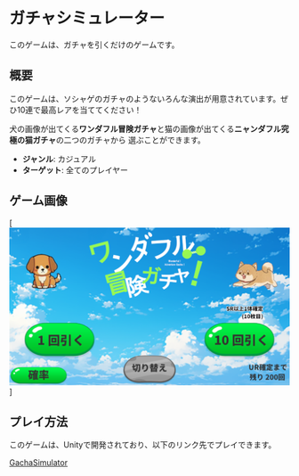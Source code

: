 # ガチャシミュレーター

このゲームは、ガチャを引くだけのゲームです。

## 概要

このゲームは、ソシャゲのガチャのようないろんな演出が用意されています。ぜひ10連で最高レアを当ててください！

犬の画像が出てくる**ワンダフル冒険ガチャ**と猫の画像が出てくる**ニャンダフル究極の猫ガチャ**の二つのガチャから
選ぶことができます。

- **ジャンル**: カジュアル
- **ターゲット**: 全てのプレイヤー

## ゲーム画像

[![ガチャ画像](Assets/Image/犬ガチャ.png)]

## プレイ方法

このゲームは、Unityで開発されており、以下のリンク先でプレイできます。

[GachaSimulator](https://unityroom.com/games/gachasimulator)
